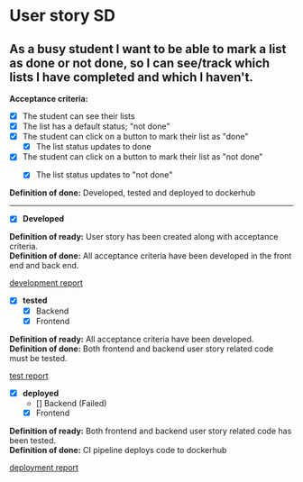 # User story SD

## As a busy student I want to be able to mark a list as done or not done, so I can see/track which lists I have completed and which I haven't.

**Acceptance criteria:**
- [x] The student can see their lists
- [x] The list has a default status; "not done"
- [x] The student can click on a button to mark their list as "done"
	- [x] The list status updates to done
- [x] The student can click on a button to mark their list as "not done"
	- [x] The list status updates to "not done"



**Definition of done:** Developed, tested and deployed to dockerhub

* * * 
- [x] **Developed** 
   
**Definition of ready:** User story has been created along with acceptance criteria.   
**Definition of done:** All acceptance criteria have been developed in the front end and back end.

[development report](https://github.com/LisaKarto/Portfolio-SEM3/blob/main/Sudden%20death/Topics/Development%20report.md)


- [x] **tested**   
  - [x] Backend  
  - [x] Frontend  
  
**Definition of ready:** All acceptance criteria have been developed.  
**Definition of done:** Both frontend and backend user story related code must be tested.

[test report](https://github.com/LisaKarto/Portfolio-SEM3/blob/main/Sudden%20death/Topics/Testing%20report.md)

- [x] **deployed**  
  - [] Backend   (Failed)
  - [x] Frontend   
  
**Definition of ready:** Both frontend and backend user story related code has been tested.  
**Definition of done:** CI pipeline deploys code to dockerhub

[deployment report](https://github.com/LisaKarto/Portfolio-SEM3/blob/main/Sudden%20death/Topics/Deployment%20report.md)


